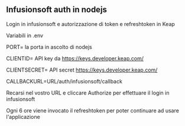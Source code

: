 ## Infusionsoft auth in nodejs

Login in infusionsoft e autorizzazione di token e refreshtoken in Keap


Variabili in .env

PORT= la porta in ascolto di nodejs

CLIENTID= API key da https://keys.developer.keap.com/

CLIENTSECRET= API secret https://keys.developer.keap.com/

CALLBACKURL=URL/auth/infusionsoft/callback

Recarsi nel vostro URL e cliccare Authorize per effettuare il login in infusionsoft

Ogni 6 ore viene invocato il refreshtoken per poter continuare ad usare l'applicazione